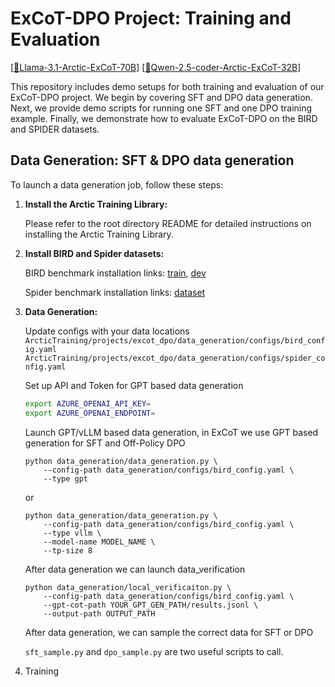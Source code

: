 # ExCoT-DPO Project: Training and Evaluation
[[🤗Llama-3.1-Arctic-ExCoT-70B](https://huggingface.co/Snowflake/Llama-3.1-Arctic-ExCoT-70B)] [[🤗Qwen-2.5-coder-Arctic-ExCoT-32B](https://huggingface.co/Snowflake/Qwen-2.5-coder-Arctic-ExCoT-32B)]

This repository includes demo setups for both training and evaluation of our ExCoT-DPO project.
We begin by covering SFT and DPO data generation.
Next, we provide demo scripts for running one SFT and one DPO training example.
Finally, we demonstrate how to evaluate ExCoT-DPO on the BIRD and SPIDER datasets.


## Data Generation: SFT & DPO data generation

To launch a data generation job, follow these steps:

1. **Install the Arctic Training Library:**

   Please refer to the root directory README for detailed instructions on installing the Arctic Training Library.

2. **Install BIRD and Spider datasets:**

    BIRD benchmark installation links: [train](https://bird-bench.oss-cn-beijing.aliyuncs.com/train.zip), [dev](https://bird-bench.oss-cn-beijing.aliyuncs.com/dev.zip)

    Spider benchmark installation links: [dataset](https://drive.google.com/file/d/1403EGqzIDoHMdQF4c9Bkyl7dZLZ5Wt6J/view)


3. **Data Generation:**

    Update configs with your data locations
    ```ArcticTraining/projects/excot_dpo/data_generation/configs/bird_config.yaml```
    ```ArcticTraining/projects/excot_dpo/data_generation/configs/spider_config.yaml```

    Set up API and Token for GPT based data generation
    ```bash
    export AZURE_OPENAI_API_KEY=
    export AZURE_OPENAI_ENDPOINT=
    ```

    Launch GPT/vLLM based data generation, in ExCoT we use GPT based generation for SFT and Off-Policy DPO
    ```
    python data_generation/data_generation.py \
        --config-path data_generation/configs/bird_config.yaml \
        --type gpt
    ```
    or
    ```
    python data_generation/data_generation.py \
        --config-path data_generation/configs/bird_config.yaml \
        --type vllm \
        --model-name MODEL_NAME \
        --tp-size 8
    ```
    After data generation we can launch data_verification
    ```
    python data_generation/local_verificaiton.py \
        --config-path data_generation/configs/bird_config.yaml \
        --gpt-cot-path YOUR_GPT_GEN_PATH/results.jsonl \
        --output-path OUTPUT_PATH
    ```
    After data generation, we can sample the correct data for SFT or DPO

    ``` sft_sample.py ``` and ``` dpo_sample.py ``` are two useful scripts to call.

4. Training
